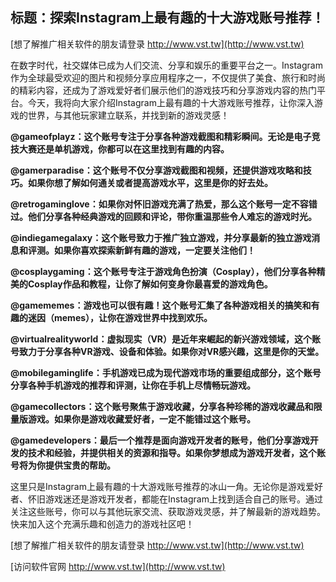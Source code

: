 ## **标题：探索Instagram上最有趣的十大游戏账号推荐！**

[想了解推广相关软件的朋友请登录 http://www.vst.tw](http://www.vst.tw)

在数字时代，社交媒体已成为人们交流、分享和娱乐的重要平台之一。Instagram作为全球最受欢迎的图片和视频分享应用程序之一，不仅提供了美食、旅行和时尚的精彩内容，还成为了游戏爱好者们展示他们的游戏技巧和分享游戏内容的热门平台。今天，我将向大家介绍Instagram上最有趣的十大游戏账号推荐，让你深入游戏的世界，与其他玩家建立联系，并找到新的游戏灵感！

**@gameofplayz：这个账号专注于分享各种游戏截图和精彩瞬间。无论是电子竞技大赛还是单机游戏，你都可以在这里找到有趣的内容。**

**@gamerparadise：这个账号不仅分享游戏截图和视频，还提供游戏攻略和技巧。如果你想了解如何通关或者提高游戏水平，这里是你的好去处。**

**@retrogaminglove：如果你对怀旧游戏充满了热爱，那么这个账号一定不容错过。他们分享各种经典游戏的回顾和评论，带你重温那些令人难忘的游戏时光。**

**@indiegamegalaxy：这个账号致力于推广独立游戏，并分享最新的独立游戏消息和评测。如果你喜欢探索新鲜有趣的游戏，一定要关注他们！**

**@cosplaygaming：这个账号专注于游戏角色扮演（Cosplay），他们分享各种精美的Cosplay作品和教程，让你了解如何变身你最喜爱的游戏角色。**

**@gamememes：游戏也可以很有趣！这个账号汇集了各种游戏相关的搞笑和有趣的迷因（memes），让你在游戏世界中找到欢乐。**

**@virtualrealityworld：虚拟现实（VR）是近年来崛起的新兴游戏领域，这个账号致力于分享各种VR游戏、设备和体验。如果你对VR感兴趣，这里是你的天堂。**

**@mobilegaminglife：手机游戏已成为现代游戏市场的重要组成部分，这个账号分享各种手机游戏的推荐和评测，让你在手机上尽情畅玩游戏。**

**@gamecollectors：这个账号聚焦于游戏收藏，分享各种珍稀的游戏收藏品和限量版游戏。如果你是游戏收藏爱好者，一定不能错过这个账号。**

**@gamedevelopers：最后一个推荐是面向游戏开发者的账号，他们分享游戏开发的技术和经验，并提供相关的资源和指导。如果你梦想成为游戏开发者，这个账号将为你提供宝贵的帮助。**

这里只是Instagram上最有趣的十大游戏账号推荐的冰山一角。无论你是游戏爱好者、怀旧游戏迷还是游戏开发者，都能在Instagram上找到适合自己的账号。通过关注这些账号，你可以与其他玩家交流、获取游戏灵感，并了解最新的游戏趋势。快来加入这个充满乐趣和创造力的游戏社区吧！

[想了解推广相关软件的朋友请登录 http://www.vst.tw](http://www.vst.tw)


[访问软件官网 http://www.vst.tw](http://www.vst.tw)
